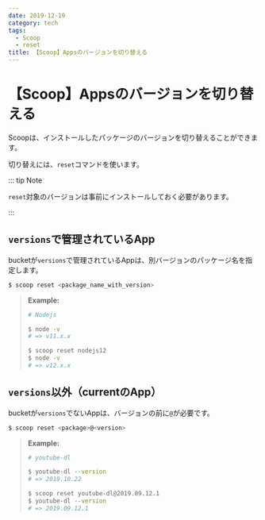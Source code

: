 ```yaml
---
date: 2019-12-19
category: tech
tags:
  - Scoop
  - reset
title: 【Scoop】Appsのバージョンを切り替える
---
```


# 【Scoop】Appsのバージョンを切り替える

Scoopは、インストールしたパッケージのバージョンを切り替えることができます。

切り替えには、`reset`コマンドを使います。

::: tip Note

`reset`対象のバージョンは事前にインストールしておく必要があります。

:::

## `versions`で管理されているApp

bucketが`versions`で管理されているAppは、別バージョンのパッケージ名を指定します。

```sh
$ scoop reset <package_name_with_version>
```

> **Example:**
>
> ```sh
> # Nodejs
> 
> $ node -v
> # => v11.x.x
> 
> $ scoop reset nodejs12
> $ node -v
> # => v12.x.x
> ```

## `versions`以外（currentのApp）

bucketが`versions`でないAppは、バージョンの前に`@`が必要です。

```sh
$ scoop reset <package>@<version>
```

> **Example:**
>
> ```sh
> # youtube-dl
> 
> $ youtube-dl --version
> # => 2019.10.22
> 
> $ scoop reset youtube-dl@2019.09.12.1
> $ youtube-dl --version
> # => 2019.09.12.1
> ```